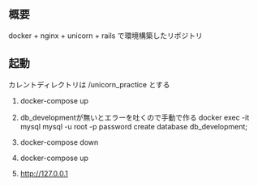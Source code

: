## 概要
docker + nginx + unicorn + rails で環境構築したリポジトリ

## 起動
カレントディレクトリは /unicorn_practice とする

1. docker-compose up

2. db_developmentが無いとエラーを吐くので手動で作る
docker exec -it mysql mysql -u root -p
password
create database db_development;

3. docker-compose down

4. docker-compose up

5. http://127.0.0.1